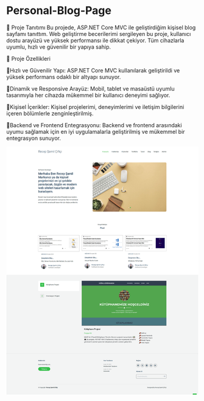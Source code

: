 # Personal-Blog-Page

💼 Proje Tanıtımı
Bu projede, ASP.NET Core MVC ile geliştirdiğim kişisel blog sayfamı tanıttım. Web geliştirme becerilerimi sergileyen bu proje, kullanıcı dostu arayüzü ve yüksek performansı ile dikkat çekiyor. Tüm cihazlarla uyumlu, hızlı ve güvenilir bir yapıya sahip.

🔑 Proje Özellikleri

🔑Hızlı ve Güvenilir Yapı: ASP.NET Core MVC kullanılarak geliştirildi ve yüksek performans odaklı bir altyapı sunuyor.

📌Dinamik ve Responsive Arayüz: Mobil, tablet ve masaüstü uyumlu tasarımıyla her cihazda mükemmel bir kullanıcı deneyimi sağlıyor.

🔑Kişisel İçerikler: Kişisel projelerimi, deneyimlerimi ve iletişim bilgilerini içeren bölümlerle zenginleştirilmiş.

📌Backend ve Frontend Entegrasyonu: Backend ve frontend arasındaki uyumu sağlamak için en iyi uygulamalarla geliştirilmiş ve mükemmel bir entegrasyon sunuyor.

![resim1](https://github.com/recepsamil/Personal-Blog-Page/blob/main/KisiselBlog/img/Ekran%20Al%C4%B1nt%C4%B1s%C4%B16.png?raw=true)

